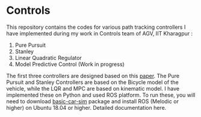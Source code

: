 # Controls
This repository contains the codes for various path tracking controllers I have implemented during my work in Controls team of AGV, IIT Kharagpur :
1. Pure Pursuit
2. Stanley
3. Linear Quadratic Regulator
4. Model Predictive Control (Work in progress)

The first three controllers are designed based on this [paper](https://www.ri.cmu.edu/pub_files/2009/2/Automatic_Steering_Methods_for_Autonomous_Automobile_Path_Tracking.pdf).
The Pure Pursuit and Stanley Controllers are based on the Bicycle model of the vehicle, while the LQR and MPC are based on kinematic model. I have implemented these on Python and used ROS platform.
To run these, you will need to download [basic-car-sim](https://github.com/sridhar-singhal/basic_car_sim) package and install ROS (Melodic or higher) on Ubuntu 18.04 or higher.
Detailed documentation here.
